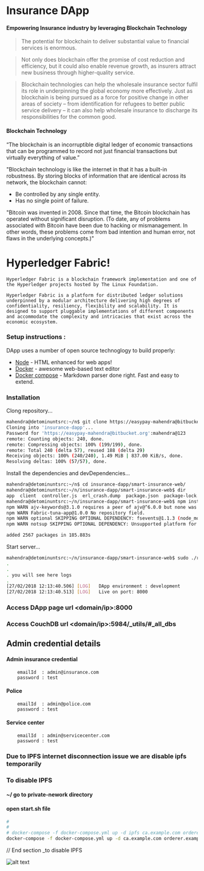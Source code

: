 # Insurance DApp


#### Empowering Insurance industry by leveraging Blockchain Technology

> The potential for blockchain to deliver substantial value to financial services is enormous.

> Not only does blockchain offer the promise of cost reduction and efficiency, but it could also enable revenue growth, as insurers attract new business through higher-quality service.

> Blockchain technologies can help the wholesale insurance sector fulfil its role in underpinning the global economy more effectively. Just as blockchain is being pursued as a force for positive change in other areas of society – from identification for refugees to better public service delivery – it can also help wholesale insurance to discharge its responsibilities for the common good.

#### Blockchain Technology

“The blockchain is an incorruptible digital ledger of economic transactions that can be programmed to record not just financial transactions but virtually everything of value.”

"Blockchain technology is like the internet in that it has a built-in robustness. By storing blocks of information that are identical across its network, the blockchain cannot:
  - Be controlled by any single entity.
  - Has no single point of failure.

"Bitcoin was invented in 2008. Since that time, the Bitcoin blockchain has operated without significant disruption. (To date, any of problems associated with Bitcoin have been due to hacking or mismanagement. In other words, these problems come from bad intention and human error, not flaws in the underlying concepts.)"

# Hyperledger Fabric!
    Hyperledger Fabric is a blockchain framework implementation and one of the Hyperledger projects hosted by The Linux Foundation.
    
    Hyperledger Fabric is a platform for distributed ledger solutions underpinned by a modular architecture delivering high degrees of confidentiality, resiliency, flexibility and scalability. It is designed to support pluggable implementations of different components and accommodate the complexity and intricacies that exist across the economic ecosystem.

### Setup instructions :

DApp uses a number of open source technoglogy to build properly:

* [Node](https://nodejs.org/en/) - HTML enhanced for web apps!
* [Docker](https://www.docker.com/) - awesome web-based text editor
* [Docker compose](https://docs.docker.com/compose/) - Markdown parser done right. Fast and easy to extend.

### Installation

Clong repository...

```sh
mahendra@detominuntsrc:~/n$ git clone https://easypay-mahendra@bitbucket.org/easypay-mahendra/insurance-dapp.git
Cloning into 'insurance-dapp'...
Password for 'https://easypay-mahendra@bitbucket.org':mahendra@123
remote: Counting objects: 240, done.
remote: Compressing objects: 100% (199/199), done.
remote: Total 240 (delta 57), reused 188 (delta 29)
Receiving objects: 100% (240/240), 1.49 MiB | 837.00 KiB/s, done.
Resolving deltas: 100% (57/57), done.
```

Install the dependencies and devDependencies...

```sh
mahendra@detominuntsrc:~/n$ cd insurance-dapp/smart-insurance-web/
mahendra@detominuntsrc:~/n/insurance-dapp/smart-insurance-web$ dir
app  client  controller.js  erl_crash.dump  package.json  package-lock.json  README.md  registerAdmin.js  registerUser.js  routes.js  run-dapp-insurance.sh  server.js  src
mahendra@detominuntsrc:~/n/insurance-dapp/smart-insurance-web$ npm install
npm WARN ajv-keywords@3.1.0 requires a peer of ajv@^6.0.0 but none was installed.
npm WARN Fabric-tuna-app@1.0.0 No repository field.
npm WARN optional SKIPPING OPTIONAL DEPENDENCY: fsevents@1.1.3 (node_modules/fsevents):
npm WARN notsup SKIPPING OPTIONAL DEPENDENCY: Unsupported platform for fsevents@1.1.3: wanted {"os":"darwin","arch":"any"} (current: {"os":"linux","arch":"x64"})

added 2567 packages in 185.883s
```
Start server...
```sh
mahendra@detominuntsrc:~/n/insurance-dapp/smart-insurance-web$ sudo ./run-dapp-insurance.sh
.
.
. you will see here logs
.
[27/02/2018 12:13:40.506] [LOG]   DApp environment : development
[27/02/2018 12:13:40.513] [LOG]   Live on port: 8000
```
### Access DApp page url <domain/ip>:8000
### Access CouchDB url <domain/ip>:5984/_utils/#_all_dbs

## 	Admin credential details
#### 	Admin insurance credential
		emailId  : admin@insurance.com
		password : test
#### 	Police
		emailId  : admin@police.com
		password : test
####   Service center
		emailId  : admin@servicecenter.com
		password : test
   
   

### Due to IPFS internet disconnection issue we are disable ipfs temporarily
### To disable IPFS 
#### ~/ go to private-nework directory

#### open start.sh file
```sh
#
#
# docker-compose -f docker-compose.yml up -d ipfs ca.example.com orderer.example.com peer0.org1.example.com couchdb 	//	< Only comment this line while running in local, uncomment while running in production >
docker-compose -f docker-compose.yml up -d ca.example.com orderer.example.com peer0.org1.example.com couchdb 		//	< Only comment this line while running in production, uncomment while running in local >
```
// End section _to disable IPFS
   
   
   
   ![alt text](https://easypay.in/wp-content/uploads/2016/04/EasyPay_Logo.png)
